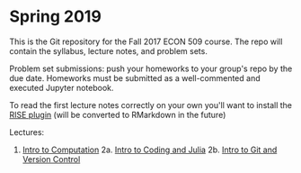 # Spring 2019
This is the Git repository for the Fall 2017 ECON 509 course. The repo will contain the syllabus, lecture notes, and problem sets.

Problem set submissions: push your homeworks to your group's repo by the due date. Homeworks must be submitted as a well-commented and executed Jupyter notebook.

To read the first lecture notes correctly on your own you'll want to install the [RISE plugin](https://github.com/damianavila/RISE) (will be converted to RMarkdown in the future)

Lectures:

1. [Intro to Computation]()
2a. [Intro to Coding and Julia]()
2b. [Intro to Git and Version Control]()